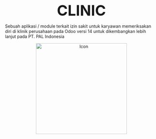 <p align="center">
 <strong><font size="10">CLINIC</font>
 </strong></p>

Sebuah aplikasi / module terkait izin sakit untuk karyawan memeriksakan diri di klinik perusahaan pada Odoo versi 14 untuk dikembangkan lebih lanjut pada PT. PAL Indonesia

<p align="center">
  <img src="https://github.com/Luqna/Clinic_Odoo/assets/95532944/9dcafdb7-b3f4-4618-bb86-da9122860310" width="300" alt="Icon">
</p>

